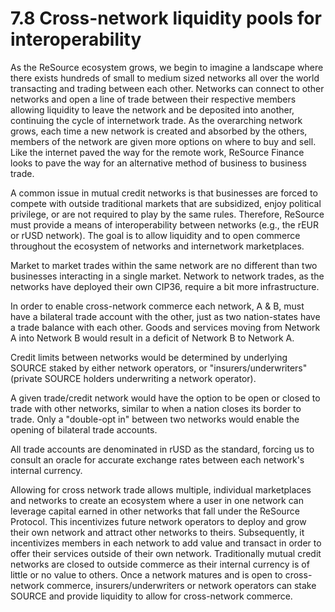 # 7.8 Cross-network liquidity pools for interoperability

As the ReSource ecosystem grows, we begin to imagine a landscape where there exists hundreds of small to medium sized networks all over the world transacting and trading between each other. Networks can connect to other networks and open a line of trade between their respective members allowing liquidity to leave the network and be deposited into another, continuing the cycle of internetwork trade. As the overarching network grows, each time a new network is created and absorbed by the others, members of the network are given more options on where to buy and sell. Like the internet paved the way for the remote work, ReSource Finance looks to pave the way for an alternative method of business to business trade.

A common issue in mutual credit networks is that businesses are forced to compete with outside traditional markets that are subsidized, enjoy political privilege, or are not required to play by the same rules. Therefore, ReSource must provide a means of interoperability between networks (e.g., the rEUR or rUSD network). The goal is to allow liquidity and to open commerce throughout the ecosystem of networks and internetwork marketplaces.&#x20;

Market to market trades within the same network are no different than two businesses interacting in a single market. Network to network trades, as the networks have deployed their own CIP36, require a bit more infrastructure.

In order to enable cross-network commerce each network, A & B, must have a bilateral trade account with the other, just as two nation-states have a trade balance with each other. Goods and services moving from Network A into Network B would result in a deficit of Network B to Network A.&#x20;

Credit limits between networks would be determined by underlying SOURCE staked by either network operators, or "insurers/underwriters" (private SOURCE holders underwriting a network operator).

A given trade/credit network would have the option to be open or closed to trade with other networks, similar to when a nation closes its border to trade. Only a "double-opt in" between two networks would enable the opening of bilateral trade accounts.

All trade accounts are denominated in rUSD as the standard, forcing us to consult an oracle for accurate exchange rates between each network's internal currency.

Allowing for cross network trade allows multiple, individual marketplaces and networks to create an ecosystem where a user in one network can leverage capital earned in other networks that fall under the ReSource Protocol. This incentivizes future network operators to deploy and grow their own network and attract other networks to theirs. Subsequently, it incentivizes members in each network to add value and transact in order to offer their services outside of their own network. Traditionally mutual credit networks are closed to outside commerce as their internal currency is of little or no value to others. Once a network matures and is open to cross-network commerce, insurers/underwriters or network operators can stake SOURCE and provide liquidity to allow for cross-network commerce.&#x20;

